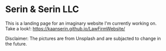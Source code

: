 # Serin & Serin LLC
This is a landing page for an imaginary website I'm currently working on.
<br>
Take a look!: https://kaanserin.github.io/LawFirmWebsite/

Disclaimer: The pictures are from Unsplash and are subjacted to change in the future.
